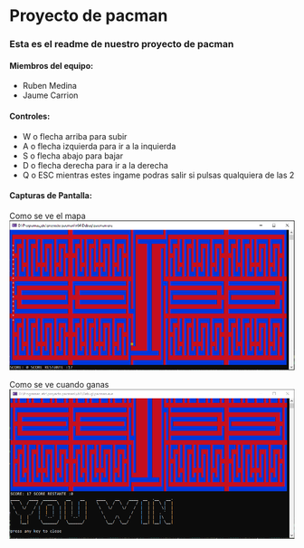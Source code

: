 # Proyecto de pacman
### Esta es el readme de nuestro proyecto de pacman

#### Miembros del equipo:
- Ruben Medina
- Jaume Carrion
#### Controles:
- W o flecha arriba para subir
- A o flecha izquierda para ir a la inquierda
- S o flecha abajo para bajar
- D o flecha derecha para ir a la derecha
- Q o ESC mientras estes ingame podras salir si pulsas qualquiera de las 2
#### Capturas de Pantalla:
Como se ve el mapa
![alt text](Captura1.PNG)

Como se ve cuando ganas
![alt text](Captura2.PNG)
